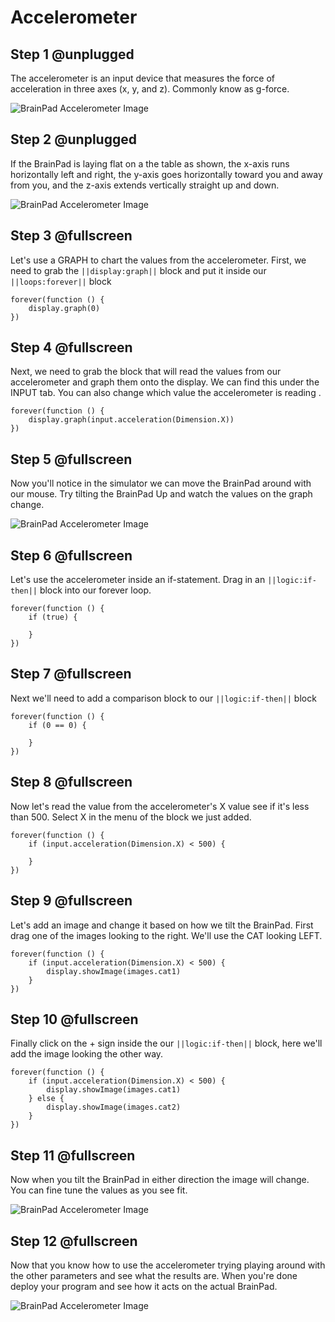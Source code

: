 # Accelerometer

## Step 1 @unplugged

The accelerometer is an input device that measures the force of acceleration in three axes (x, y, and z). Commonly know as g-force. 

![BrainPad Accelerometer Image](/static/images/accelerometer.jpg)

## Step 2 @unplugged

If the BrainPad is laying flat on a the table as shown, the x-axis runs horizontally left and right, the y-axis goes horizontally toward you and away from you, and the z-axis extends vertically straight up and down.

![BrainPad Accelerometer Image](/static/images/axis.jpg)

## Step 3 @fullscreen

Let's use a GRAPH to chart the values from the accelerometer. First, we need to grab the ``||display:graph||`` block and put it inside our ``||loops:forever||`` block

```blocks
forever(function () {
    display.graph(0)
})   
```

## Step 4 @fullscreen

Next, we need to grab the block that will read the values from our accelerometer and graph them onto the display. We can find this under the INPUT tab. You can also change which value the accelerometer is reading . 

```blocks
forever(function () {
    display.graph(input.acceleration(Dimension.X))
})
```

## Step 5 @fullscreen

Now you'll notice in the simulator we can move the BrainPad around with our mouse. Try tilting the BrainPad Up and watch the values on the graph change.

![BrainPad Accelerometer Image](/static/images/accel_sim_demo.gif)

## Step 6 @fullscreen

Let's use the accelerometer inside an if-statement. Drag in an ``||logic:if-then||`` block into our forever loop. 

```blocks
forever(function () {
    if (true) {
    	
    }
})
```

## Step 7 @fullscreen

Next we'll need to add a comparison block to our ``||logic:if-then||`` block

```blocks
forever(function () {
    if (0 == 0) {
    	
    }
})
```

## Step 8 @fullscreen

Now let's read the value from the accelerometer's X value see if it's less than 500. Select X in the menu of the block we just added. 

```blocks
forever(function () {
    if (input.acceleration(Dimension.X) < 500) {
    	
    }
})
```

## Step 9 @fullscreen

Let's add an image and change it based on how we tilt the BrainPad. First drag one of the images looking to the right. We'll use the CAT looking LEFT.

```blocks
forever(function () {
    if (input.acceleration(Dimension.X) < 500) {
        display.showImage(images.cat1)
    }
})
```

## Step 10 @fullscreen

Finally click on the + sign inside the our ``||logic:if-then||`` block, here we'll add the image looking the other way. 

```blocks
forever(function () {
    if (input.acceleration(Dimension.X) < 500) {
        display.showImage(images.cat1)
    } else {
        display.showImage(images.cat2)
    }
})
```

## Step 11 @fullscreen

Now when you tilt the BrainPad in either direction the image will change. You can fine tune the values as you see fit.  

![BrainPad Accelerometer Image](/static/images/cats_eyes_accel.gif)

## Step 12 @fullscreen

Now that you know how to use the accelerometer trying playing around with the other parameters and see what the results are. When you're done deploy your program and see how it acts on the actual BrainPad. 

![BrainPad Accelerometer Image](/static/images/accelerometer.jpg)